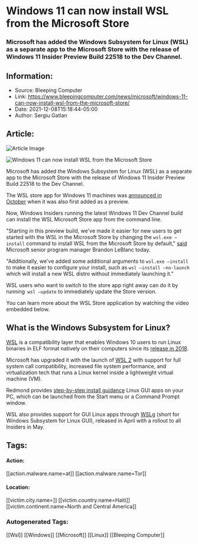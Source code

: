 # Windows 11 can now install WSL from the Microsoft Store
### Microsoft has added the Windows Subsystem for Linux (WSL) as a separate app to the Microsoft Store with the release of Windows 11 Insider Preview Build 22518 to the Dev Channel.

## Information:
+ Source: Bleeping Computer
+ Link: https://www.bleepingcomputer.com/news/microsoft/windows-11-can-now-install-wsl-from-the-microsoft-store/
+ Date: 2021-12-08T15:18:44-05:00
+ Author: Sergiu Gatlan


## Article:
![Article Image](https://www.bleepstatic.com/content/hl-images/2020/09/30/wsl-space-header.jpg)

![Windows 11 can now install WSL from the Microsoft Store](https://www.bleepstatic.com/content/hl-images/2020/09/30/wsl-space-header.jpg)


Microsoft has added the Windows Subsystem for Linux (WSL) as a separate app to the Microsoft Store with the release of Windows 11 Insider Preview Build 22518 to the Dev Channel.


The WSL store app for Windows 11 machines was [announced in October](https://devblogs.microsoft.com/commandline/a-preview-of-wsl-in-the-microsoft-store-is-now-available/) when it was also first added as a preview.


Now, Windows Insiders running the latest Windows 11 Dev Channel build can install the WSL Microsoft Store app from the command line.


"Starting in this preview build, we've made it easier for new users to get started with the WSL in the Microsoft Store by changing the `wsl.exe –install` command to install WSL from the Microsoft Store by default," [said](https://blogs.windows.com/windows-insider/2021/12/08/announcing-windows-11-insider-preview-build-22518/) Microsoft senior program manager Brandon LeBlanc today.


"Additionally, we've added some additional arguments to `wsl.exe –install` to make it easier to configure your install, such as `wsl –install –no-launch` which will install a new WSL distro without immediately launching it."


WSL users who want to switch to the store app right away can do it by running` wsl –update` to immediately update the Store version.


You can learn more about the WSL Store application by watching the video embedded below.



What is the Windows Subsystem for Linux?
----------------------------------------


[WSL](https://www.bleepingcomputer.com/tag/WSL/) is a compatibility layer that enables Windows 10 users to run Linux binaries in ELF format natively on their computers since its [release in 2018](https://www.bleepingcomputer.com/news/microsoft/microsoft-releases-tool-for-running-any-linux-os-on-windows-10/).


Microsoft has upgraded it with the launch of [WSL 2](https://docs.microsoft.com/en-us/windows/wsl/compare-versions) with support for full system call compatibility, increased file system performance, and virtualization tech that runs a Linux kernel inside a lightweight virtual machine (VM).


Redmond provides [step-by-step install guidance](https://github.com/microsoft/wslg#install-and-run-gui-apps) Linux GUI apps on your PC, which can be launched from the Start menu or a Command Prompt window.


WSL also provides support for GUI Linux apps through [WSLg](https://github.com/microsoft/wslg) (short for Windows Subsystem for Linux GUI), released in April with a rollout to all Insiders in May.





## Tags:

#### Action:
[[action.malware.name=at]] [[action.malware.name=Tor]]

#### Location:
[[victim.city.name=]] [[victim.country.name=Haiti]] [[victim.continent.name=North and Central America]]

### Autogenerated Tags:
[[Wsl]] [[Windows]] [[Microsoft]] [[Linux]] [[Bleeping Computer]]

